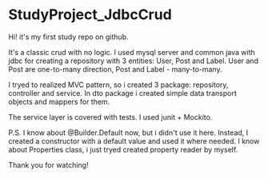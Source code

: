 # StudyProject_JdbcCrud

Hi! it's my first study repo on github. 

It's a classic crud with no logic. 
I used mysql server and common java with jdbc for creating a repository with 3 entities: User, Post and Label.
User and Post are one-to-many direction, Post and Label - many-to-many.

I tryed to realized MVC pattern, so i created 3 package: repository, controller and service. 
In dto package i created simple data transport objects and mappers for them.

The service layer is covered with tests. I used junit + Mockito.

P.S. I know about @Builder.Default now, but i didn't use it here. Instead, I created a constructor with a default value and used it where needed.
     I know about Properties class, i just tryed created property reader by myself.
     
Thank you for watching!
